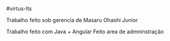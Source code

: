 #virtus-lts

Trabalho feito sob gerencia de Masaru Ohashi Junior

Trabalho feito com Java + Angular 
Feito area de admninstração 

